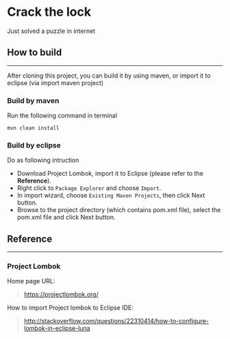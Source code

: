 # Crack the lock
Just solved a puzzle in internet

## How to build
---
After cloning this project, you can build it by using maven, or import it to eclipse (via import maven project)

### Build by maven
Run the following command in terminal

`mvn clean install`

### Build by eclipse
Do as following intruction
* Download Project Lombok, import it to Eclipse (please refer to the **Reference**).
* Right click to `Package Explorer` and choose `Import`.
* In import wizard, choose `Existing Maven Projects`, then click Next button.
* Browse to the project directory (which contains pom.xml file), select the pom.xml file and click Next button.

## Reference
---
### Project Lombok
Home page URL: 
> https://projectlombok.org/

How to import Project lombok to Eclipse IDE: 
> http://stackoverflow.com/questions/22310414/how-to-configure-lombok-in-eclipse-luna
